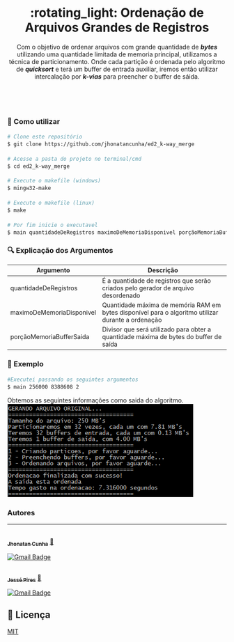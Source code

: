 <h1 align="center">:rotating_light: Ordenação de Arquivos Grandes de Registros </h1>
<p align="center">
 Com o objetivo de ordenar arquivos com grande quantidade de <b><i>bytes</i></b> utilizando uma quantidade limitada de memoria principal, utilizamos a técnica de particionamento. Onde cada partição é ordenada pelo algoritmo de <b><i>quicksort</i></b> e terá um buffer de entrada auxiliar, iremos então utilizar intercalação por <b><i>k-vias</i></b> para preencher o buffer de sáida.
 </p>
<p align="center">
<img src="https://img.shields.io/github/repo-size/jhonatancunha/ed2_k-way_merge" alt="">
<img src="https://img.shields.io/github/license/jhonatancunha/ed2_k-way_merge" alt="">
<img src="https://img.shields.io/github/last-commit/jhonatancunha/ed2_k-way_merge" alt="">
</p>
<br>


### :red_circle: Como utilizar

```bash
# Clone este repositório
$ git clone https://github.com/jhonatancunha/ed2_k-way_merge

# Acesse a pasta do projeto no terminal/cmd
$ cd ed2_k-way_merge

# Execute o makefile (windows)
$ mingw32-make

# Execute o makefile (linux)
$ make

# Por fim inicie o executavel
$ main quantidadeDeRegistros maximoDeMemoriaDisponivel porçãoMemoriaBufferSaida
```

### :mag: Explicação dos Argumentos

| Argumento                | Descrição                                                                                          |
|---------------------------|----------------------------------------------------------------------------------------------------|
| quantidadeDeRegistros     | É a quantidade de registros que serão criados pelo gerador de arquivo desordenado                   |
| maximoDeMemoriaDisponivel | Quantidade máxima de memória RAM em bytes disponível para o algoritmo utilizar durante a ordenação |
| porçãoMemoriaBufferSaida  | Divisor que será utilizado para obter a quantidade máxima de bytes do buffer de saída              |

### :camera_flash: Exemplo
```bash
#Executei passando os seguintes argumentos
$ main 256000 8388608 2
```

Obtemos as seguintes informações como saida do algoritmo.<br />
<img src="img/exemplo.PNG" alt="">


### Autores
---

<a href="https://github.com/jhonatancunha">
 <img style="border-radius: 50%;" src="https://avatars0.githubusercontent.com/u/52831621?s=460&u=2b0cfdafeb7756176ded82c41738e773e92762b8&v=4" width="100px;" alt=""/>
<br />
 <sub><b>Jhonatan Cunha</b></sub></a> <a href="https://github.com/jhonatancunha" title="Repositorio Jhonatan">🚀</a>

[![Gmail Badge](https://img.shields.io/badge/-jhonatancunha@alunos.utfpr.edu.br-c14438?style=flat-square&logo=Gmail&logoColor=white&link=mailto:jhonatancunha@alunos.utfpr.edu.br)](mailto:jhonatancunha@alunos.utfpr.edu.br)
<br />

<a href="https://github.com/JessePires">
 <img style="border-radius: 50%;" src="https://avatars0.githubusercontent.com/u/20424496?s=460&u=87f2870ff153ab88402d6246cb3347a46ae33fe9&v=4" width="100px;" alt=""/>
<br />
 <sub><b>Jessé Pires</b></sub></a> <a href="https://github.com/JessePires" title="Repositorio Jessé">🚀</a>

[![Gmail Badge](https://img.shields.io/badge/-jessepires@alunos.utfpr.edu.br-c14438?style=flat-square&logo=Gmail&logoColor=white&link=mailto:jessepires@alunos.utfpr.edu.br)](mailto:jessepires@alunos.utfpr.edu.br)

## :memo: Licença
[MIT](https://choosealicense.com/licenses/mit/)
